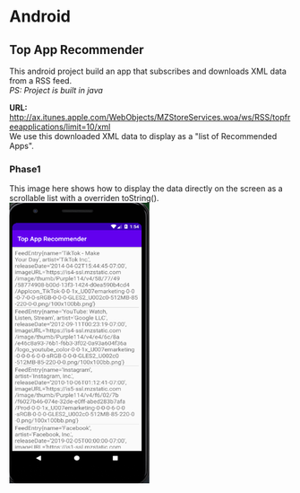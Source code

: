# Android

## Top App Recommender

  This android project build an app that subscribes and downloads XML data from a RSS feed.  
  *PS: Project is built in java*
  
  **URL:** http://ax.itunes.apple.com/WebObjects/MZStoreServices.woa/ws/RSS/topfreeapplications/limit=10/xml  
  We use this downloaded XML data to display as a "list of Recommended Apps".
  
  ### Phase1
  
  This image here shows how to display the data directly on the screen as a scrollable list with a overriden toString().  
  <img src="TopAppRecommender/screens/BasicList.PNG" width=250 height=500>
